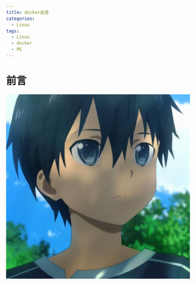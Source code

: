 ```yaml
---
title: docker逃逸
categories:
  - Linux
tags:
  - Linux
  - docker
  - PE
---
```

# 前言

![a17ing](/assets/img/a17ing.png)